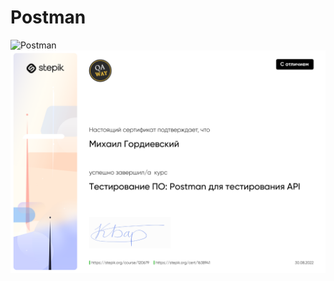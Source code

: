 # Postman
<div>
<img src="https://learndirectus.com/content/images/size/w2000/2022/03/postman.png" title="Postman"  alt="Postman" width="800" height="220"/>&nbsp;
</div>

<div>
<img src="https://github.com/Gordmick/HOMEWORKS_Course_V_Ksendzov/blob/main/Postman/Images/stepik-certificate-120679-6cb73f4.png";
</div>


